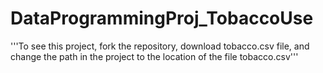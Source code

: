 # DataProgrammingProj_TobaccoUse

'''To see this project, fork the repository, download tobacco.csv file, and change the path in the project to the location of the file tobacco.csv'''
